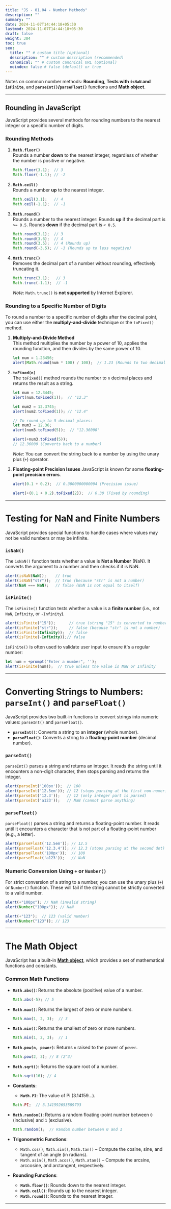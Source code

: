 ```yaml
---
title: "JS - 01.04 - Number Methods"
description: ""
summary: ""
date: 2024-11-07T14:44:18+05:30
lastmod: 2024-11-07T14:44:18+05:30
draft: false
weight: 304
toc: true
seo:
  title: "" # custom title (optional)
  description: "" # custom description (recommended)
  canonical: "" # custom canonical URL (optional)
  noindex: false # false (default) or true
---
```



Notes on common number methods: **Rounding**, **Tests with `isNaN` and `isFinite`**, and **`parseInt()`/`parseFloat()`** functions and **Math object**.

---

## Rounding in JavaScript

JavaScript provides several methods for rounding numbers to the nearest integer or a specific number of digits.

### Rounding Methods

1. **`Math.floor()`**  
   Rounds a number **down** to the nearest integer, regardless of whether the number is positive or negative.
   ```js
   Math.floor(3.1);  // 3
   Math.floor(-1.1); // -2
   ```

2. **`Math.ceil()`**  
   Rounds a number **up** to the nearest integer.
   ```js
   Math.ceil(3.1);   // 4
   Math.ceil(-1.1);  // -1
   ```

3. **`Math.round()`**  
   Rounds a number to the nearest integer:
   Rounds **up** if the decimal part is `>= 0.5`.
   Rounds **down** if the decimal part is `< 0.5`.
   ```js
   Math.round(3.1);  // 3
   Math.round(3.6);  // 4
   Math.round(3.5);  // 4 (Rounds up)
   Math.round(-3.5); // -3 (Rounds up to less negative)
   ```

4. **`Math.trunc()`**  
   Removes the decimal part of a number without rounding, effectively truncating it.
   ```js
   Math.trunc(3.1);   // 3
   Math.trunc(-1.1);  // -1
   ```
   *Note*: `Math.trunc()` is **not supported** by Internet Explorer.

### Rounding to a Specific Number of Digits

To round a number to a specific number of digits after the decimal point, you can use either the **multiply-and-divide** technique or the `toFixed()` method.

1. **Multiply-and-Divide Method**  
   This method multiplies the number by a power of 10, applies the rounding function, and then divides by the same power of 10.
   ```js
   let num = 1.23456;
   alert(Math.round(num * 100) / 100);  // 1.23 (Rounds to two decimal places)
   ```

2. **`toFixed(n)`**  
   The `toFixed()` method rounds the number to `n` decimal places and returns the result as a string.
   ```js
   let num = 12.3445;
   alert(num.toFixed(1));  // "12.3"

   let num2 = 12.3745;
   alert(num2.toFixed(1)); // "12.4"

   // To round up to 5 decimal places:
   let num3 = 12.36;
   alert(num3.toFixed(5));  // "12.36000"
   
   alert(+num3.toFixed(5));  
   // 12.36000 (Converts back to a number)
   ```

   *Note*: You can convert the string back to a number by using the unary plus (`+`) operator.
   

3. **Floating-point Precision Issues**
   JavaScript is known for some **floating-point precision errors**.
   ```js
   alert(0.1 + 0.2);  // 0.3000000000004 (Precision issue)
   
   alert(+(0.1 + 0.2).toFixed(2));  // 0.30 (Fixed by rounding)
   ```

---

# Testing for NaN and Finite Numbers

JavaScript provides special functions to handle cases where values may not be valid numbers or may be infinite.

### `isNaN()`
The `isNaN()` function tests whether a value is **Not a Number** (NaN). It converts the argument to a number and then checks if it is NaN.
```js
alert(isNaN(NaN));    // true
alert(isNaN("str"));  // true (because "str" is not a number)
alert(NaN === NaN);   // false (NaN is not equal to itself)
```

### `isFinite()`
The `isFinite()` function tests whether a value is a **finite number** (i.e., not `NaN`, `Infinity`, or `-Infinity`).
```js
alert(isFinite("15"));      // true (string "15" is converted to number)
alert(isFinite("str"));     // false (because "str" is not a number)
alert(isFinite(Infinity));  // false
alert(isFinite(-Infinity));// false
```

`isFinite()` is often used to validate user input to ensure it's a regular number:
```js
let num = +prompt("Enter a number", '');
alert(isFinite(num));  // true unless the value is NaN or Infinity
```

---

# Converting Strings to Numbers: `parseInt()` and `parseFloat()`

JavaScript provides two built-in functions to convert strings into numeric values: `parseInt()` and `parseFloat()`.

- **`parseInt()`**: Converts a string to an **integer** (whole number).
- **`parseFloat()`**: Converts a string to a **floating-point number** (decimal number).

### `parseInt()`
`parseInt()` parses a string and returns an integer. It reads the string until it encounters a non-digit character, then stops parsing and returns the integer.
```js
alert(parseInt('100px'));  // 100
alert(parseInt('12.5em')); // 12 (stops parsing at the first non-numeric character)
alert(parseInt('12.3'));   // 12 (only integer part is parsed)
alert(parseInt('a123'));   // NaN (cannot parse anything)
```

### `parseFloat()`
`parseFloat()` parses a string and returns a floating-point number. It reads until it encounters a character that is not part of a floating-point number (e.g., a letter).
```js
alert(parseFloat('12.5em')); // 12.5
alert(parseFloat('12.3.4')); // 12.3 (stops parsing at the second dot)
alert(parseFloat('100px'));  // 100
alert(parseFloat('a123'));   // NaN
```

### Numeric Conversion Using `+` or `Number()`
For strict conversion of a string to a number, you can use the unary plus (`+`) or `Number()` function. These will fail if the string cannot be strictly converted to a valid number.
```js
alert(+"100px"); // NaN (invalid string)
alert(Number("100px")); // NaN

alert(+"123");  // 123 (valid number)
alert(Number("123")); // 123
```

---

# The Math Object

JavaScript has a built-in [**Math object**](https://developer.mozilla.org/en/docs/Web/JavaScript/Reference/Global_Objects/Math), which provides a set of mathematical functions and constants.

### Common Math Functions

- **`Math.abs()`**: Returns the absolute (positive) value of a number.
  ```js
  Math.abs(-5); // 5
  ```

- **`Math.max()`**: Returns the largest of zero or more numbers.
  ```js
  Math.max(1, 2, 3);  // 3
  ```

- **`Math.min()`**: Returns the smallest of zero or more numbers.
  ```js
  Math.min(1, 2, 3);  // 1
  ```

- **`Math.pow(n, power)`**: Returns `n` raised to the power of `power`.
  ```js
  Math.pow(2, 3); // 8 (2^3)
  ```

- **`Math.sqrt()`**: Returns the square root of a number.
  ```js
  Math.sqrt(16); // 4
  ```
  
- **Constants**:
  - **`Math.PI`**: The value of Pi (3.14159...).
  ```js
  Math.PI;  // 3.141592653589793
  ```

- **`Math.random()`**: Returns a random floating-point number between `0` (inclusive) and `1` (exclusive).
  ```js
  Math.random();  // Random number between 0 and 1
  ```
  
- **Trigonometric Functions**:
  - `Math.cos()`, `Math.sin()`, `Math.tan()` – Compute the cosine, sine, and tangent of an angle (in radians).
  - `Math.asin()`, `Math.acos()`, `Math.atan()` – Compute the arcsine, arccosine, and arctangent, respectively.

- **Rounding Functions**:
  - **`Math.floor()`**: Rounds down to the nearest integer.
  - **`Math.ceil()`**: Rounds up to the nearest integer.
  - **`Math.round()`**: Rounds to the nearest integer.


---
